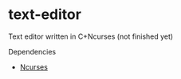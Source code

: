 # text-editor
Text editor written in C+Ncurses (not finished yet)

Dependencies
- [Ncurses](https://invisible-island.net/ncurses/)
